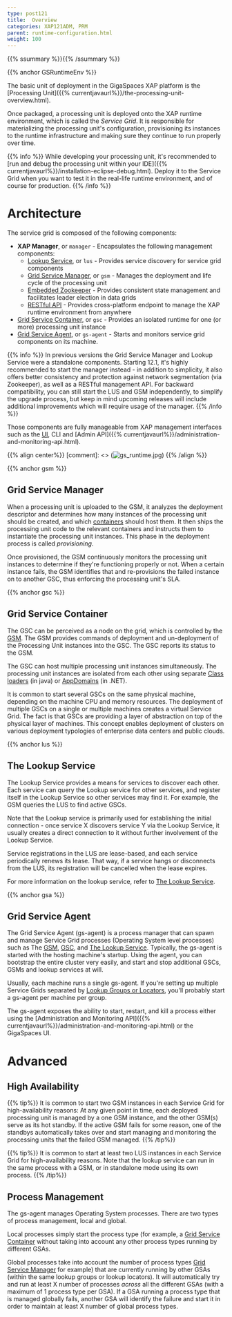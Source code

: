 ```yaml
---
type: post121
title:  Overview
categories: XAP121ADM, PRM
parent: runtime-configuration.html
weight: 100
---
```


{{% ssummary %}}{{%  /ssummary %}}

{{% anchor GSRuntimeEnv %}}

The basic unit of deployment in the GigaSpaces XAP platform is the [Processing Unit]({{% currentjavaurl%}}/the-processing-unit-overview.html).

Once packaged, a processing unit is deployed onto the XAP runtime environment, which is called the *Service Grid*. It is responsible for materializing the processing unit's configuration, provisioning its instances to the runtime infrastructure and making sure they continue to run properly over time.

{{%  info %}}
While developing your processing unit, it's recommended to [run and debug the processing unit within your IDE]({{% currentjavaurl%}}/installation-eclipse-debug.html). Deploy it to the Service Grid when you want to test it in the real-life runtime environment, and of course for production.
{{%  /info %}}

# Architecture

The service grid is composed of the following components:

* **XAP Manager**, or `manager` - Encapsulates the following management components:
  * [Lookup Service](#lus), or `lus` - Provides service discovery for service grid components
  * [Grid Service Manager](#gsm), or `gsm` - Manages the deployment and life cycle of the processing unit
  * [Embedded Zookeeper](zookeeper.html) - Provides consistent state management and facilitates leader election in data grids
  * [RESTful API](xap-manager-rest.html) - Provides cross-platform endpoint to manage the XAP runtime environment from anywhere
* [Grid Service Container](#gsc), or `gsc` - Provides an isolated runtime for one (or more) processing unit instance
* [Grid Service Agent](#gsa), or `gs-agent` - Starts and monitors service grid components on its machine.

{{%  info %}}
In previous versions the Grid Service Manager and Lookup Service were a standalone components. Starting 12.1, it's highly recommended to start the manager instead - in addition to simplicity, it also offers better consistency and protection against network segmentation (via Zookeeper), as well as a RESTful management API. For backward compatibility, you can still start the LUS and GSM independently, to simplify the upgrade process, but keep in mind upcoming releases will include additional improvements which will require usage of the manager.
{{%  /info %}}

Those components are fully manageable from XAP management interfaces such as the [UI](gigaspaces-management-center.html), CLI and [Admin API]({{% currentjavaurl%}}/administration-and-monitoring-api.html).

{{% align center%}}
[comment]: <> (![gs_runtime.jpg](/attachment_files/gs_runtime.jpg))
{{% /align %}}

{{% anchor gsm %}}

## Grid Service Manager

When a processing unit is uploaded to the GSM, it analyzes the deployment descriptor and determines how many instances of the processing unit should be created, and which [containers](#gsc) should host them. It then ships the processing unit code to the relevant containers and instructs them to instantiate the processing unit instances. This phase in the deployment process is called *provisioning*.

Once provisioned, the GSM continuously monitors the processing unit instances to determine if they're functioning properly or not. When a certain instance fails, the GSM identifies that and re-provisions the failed instance on to another GSC, thus enforcing the processing unit's SLA.

{{% anchor gsc %}}

## Grid Service Container

The GSC can be perceived as a node on the grid, which is controlled by the [GSM](#gsm). The GSM provides commands of deployment and un-deployment of the Processing Unit instances into the GSC. The GSC reports its status to the GSM.

The GSC can host multiple processing unit instances simultaneously. The processing unit instances are isolated from each other using separate [Class loaders](http://en.wikipedia.org/wiki/Java_Classloader) (in java) or [AppDomains](http://en.wikipedia.org/wiki/Appdomain) (in .NET).

It is common to start several GSCs on the same physical machine, depending on the machine CPU and memory resources. The deployment of multiple GSCs on a single or multiple machines creates a virtual Service Grid. The fact is that GSCs are providing a layer of abstraction on top of the physical layer of machines. This concept enables deployment of clusters on various deployment typologies of enterprise data centers and public clouds.

{{% anchor lus %}}

## The Lookup Service

The Lookup Service provides a means for services to discover each other. Each service can query the Lookup service for other services, and register itself in the Lookup Service so other services may find it. For example, the GSM queries the LUS to find active GSCs.

Note that the Lookup service is primarily used for establishing the initial connection - once service X discovers service Y via the Lookup Service, it usually creates a direct connection to it without further involvement of the Lookup Service.

Service registrations in the LUS are lease-based, and each service periodically renews its lease. That way, if a service hangs or disconnects from the LUS, its registration will be cancelled when the lease expires.

For more information on the lookup service, refer to [The Lookup Service](./the-lookup-service.html).

{{% anchor gsa %}}

## Grid Service Agent

The Grid Service Agent (gs-agent) is a process manager that can spawn and manage Service Grid processes (Operating System level processes) such as The [GSM](#gsm), [GSC](#gsc), and [The Lookup Service](#lus). Typically, the gs-agent is started with the hosting machine's startup. Using the agent, you can bootstrap the entire cluster very easily, and start and stop additional GSCs, GSMs and lookup services at will.

Usually, each machine runs a single gs-agent. If you're setting up multiple Service Grids separated by [Lookup Groups or Locators](#lus), you'll probably start a gs-agent per machine per group.

The gs-agent exposes the ability to start, restart, and kill a process either using the [Administration and Monitoring API]({{% currentjavaurl%}}/administration-and-monitoring-api.html) or the GigaSpaces UI.

# Advanced

## High Availability

{{% tip%}}
It is common to start two GSM instances in each Service Grid for high-availability reasons: At any given point in time, each deployed processing unit is managed by a one GSM instance, and the other GSM(s) serve as its hot standby. If the active GSM fails for some reason, one of the standbys automatically takes over and start managing and monitoring the processing units that the failed GSM managed.
{{% /tip%}}

{{% tip%}}
It is common to start at least two LUS instances in each Service Grid for high-availability reasons. Note that the lookup service can run in the same process with a GSM, or in standalone mode using its own process.
{{% /tip%}}

## Process Management

The gs-agent manages Operating System processes. There are two types of process management, local and global.

Local processes simply start the process type (for example, a [Grid Service Container](#gsc) without taking into account any other process types running by different GSAs.

Global processes take into account the number of process types [Grid Service Manager](#gsm) for example) that are currently running by other GSAs (within the same lookup groups or lookup locators). It will automatically try and run at least X number of processes *across* all the different GSAs (with a maximum of 1 process type per GSA). If a GSA running a process type that is managed globally fails, another GSA will identify the failure and start it in order to maintain at least X number of global process types.
